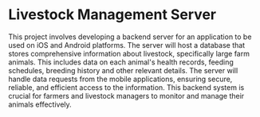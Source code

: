 # Livestock Management Server

This project involves developing a backend server for an application to be used on iOS and Android platforms. The server will host a database that stores comprehensive information about livestock, specifically large farm animals. This includes data on each animal's health records, feeding schedules, breeding history and other relevant details. The server will handle data requests from the mobile applications, ensuring secure, reliable, and efficient access to the information. This backend system is crucial for farmers and livestock managers to monitor and manage their animals effectively.
